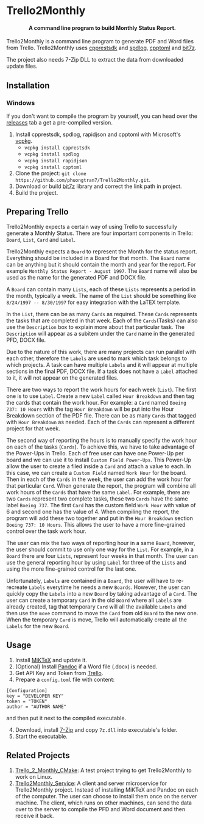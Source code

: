 # Trello2Monthly
<h4 align="center">A command line program to build Monthly Status Report.</h4>

Trello2Monthly is a command line program to generate PDF and Word files from Trello. Trello2Monthly uses <a href="https://github.com/Microsoft/cpprestsdk">cpprestsdk</a> and <a href="https://github.com/gabime/spdlog">spdlog</a>, <a href="https://github.com/skystrife/cpptoml">cpptoml</a> and <a href="https://github.com/rikyoz/bit7z">bit7z</a>.

The project also needs 7-Zip DLL to extract the data from downloaded update files.

## Installation
### Windows
If you don't want to compile the program by yourself, you can head over the <a href="https://github.com/phuongtran7/Trello2Monthly/releases">releases</a> tab a get a pre-compiled version.

1. Install cpprestsdk, spdlog, rapidjson and cpptoml with Microsoft's <a href="https://github.com/Microsoft/vcpkg">vcpkg</a>.
    * `vcpkg install cpprestsdk`
    * `vcpkg install spdlog`
    * `vcpkg install rapidjson`
    * `vcpkg install cpptoml`
2. Clone the project: `git clone https://github.com/phuongtran7/Trello2Monthly.git`.
3. Download or build <a href="https://github.com/rikyoz/bit7z">bit7z</a> library and correct the link path in project.
4. Build the project.

## Preparing Trello
Trello2Monthly expects a certain way of using Trello to successfully generate a Monthly Status. There are four important components in Trello: `Board`, `List`, `Card` and `Label`.

Trello2Monthly expects a `Board` to represent the Month for the status report. Everything should be included in a Board for that month. The `Board` name can be anything but it should contain the month and year for the report. For example `Monthly Status Report - August 1997`. The `Board` name will also be used as the name for the generated PDF and DOCX file.

A `Board` can contain many `Lists`, each of these `Lists` represents a period in the month, typically a week. The name of the `List` should be something like `8/24/1997 -- 8/30/1997` for easy integration with the LaTEX template.

In the `List`, there can be as many `Cards` as required. These `Cards` represents the tasks that are completed in that week. Each of the `Cards`(Tasks) can also use the `Description` box to explain more about that particular task. The `Description` will appear as a subitem under the `Card` name in the generated PFD, DOCX file.

Due to the nature of this work, there are many projects can run parallel with each other, therefore the `Labels` are used to mark which task belongs to which projects. A task can have multiple `Labels` and it will appear at multiple sections in the final PDF, DOCX file. If a task does not have a `Label` attached to it, it will not appear on the generated files.

There are two ways to report the work hours for each week (`List`). The first one is to use `Label`. Create a new `Label` called `Hour Breakdown` and then tag the cards that contain the work hour. For example: a `Card` named `Boeing 737: 10 Hours` with the tag `Hour Breakdown` will be put into the Hour Breakdown section of the PDF file. There can be as many `Cards` that tagged with `Hour Breakdown` as needed. Each of the `Cards` can represent a different project for that week.

The second way of reporting the hours is to manually specify the work hour on each of the tasks (`Cards`). To achieve this, we have to take advantage of the Power-Ups in Trello. Each of free user can have one Power-Up per board and we can use it to install `Custom Field Power-Ups`. This Power-Up allow the user to create a filed inside a `Card` and attach a value to each. In this case, we can create a `Custom Field` named `Work Hour` for the board. Then in each of the `Cards` in the week, the user can add the work hour for that particular `Card`. When generate the report, the program will combine all work hours of the `Cards` that have the same `Label`. For example, there are two `Cards` represent two complete tasks, these two `Cards` have the same label `Boeing 737`. The first `Card` has the custom field `Work Hour` with value of 6 and second one has the value of 4. When compiling the report, the program will add these two together and put in the `Hour Breakdown` section `Boeing 737: 10 Hours`. This allows the user to have a more fine-grained control over the task work hour.

The user can mix the two ways of reporting hour in a same `Board`, however, the user should commit to use only one way for the `List`. For example, in a `Board` there are four `Lists`, represent four weeks in that month. The user can use the general reporting hour by using `Label` for three of the `Lists` and using the more fine-grained control for the last one.

Unfortunately, `Labels` are contained in a `Board`, the user will have to re-recreate `Labels` everytime he needs a new `Boards`. However, the user can quickly copy the `Labels` into a new `Board` by taking advantage of a `Card`. The user can create a temporary `Card` in the old `Board` where all `Labels` are already created, tag that temporary `Card` will all the available `Labels` and then use the `move` command to move the `Card` from old `Board` to the new one. When the temporary `Card` is move, Trello will automatically create all the `Labels` for the new `Board`.

## Usage
1. Install <a href="https://miktex.org/">MiKTeX</a> and update it.
2. (Optional) Install <a href="https://pandoc.org/installing.html">Pandoc</a> if a Word file (.docx) is needed. 
3. Get API Key and Token from <a href="https://developers.trello.com/docs/api-introduction">Trello</a>.
4. Prepare a `config.toml` file with content:
```
[Configuration]
key = "DEVELOPER KEY"
token = "TOKEN"
author = "AUTHOR NAME"
```
and then put it next to the compiled executable.

4. Download, install <a href="https://www.7-zip.org/download.html">7-Zip</a> and copy `7z.dll` into executable's folder.
5. Start the executable.

## Related Projects
1. <a href="https://github.com/phuongtran7/Trello_2_Monthly_CMake">Trello_2_Monthly_CMake</a>: A test project trying to get Trello2Monthly to work on Linux.
2. <a href="https://github.com/phuongtran7/Trello2Monthly_Service">Trello2Monthly_Service</a>: A client and server microservice for Trello2Monthly project. Instead of installing MiKTeX and Pandoc on each of the computer. The user can choose to install them once on the server machine. The client, which runs on other machines, can send the data over to the server to compile the PFD and Word document and then receive it back.